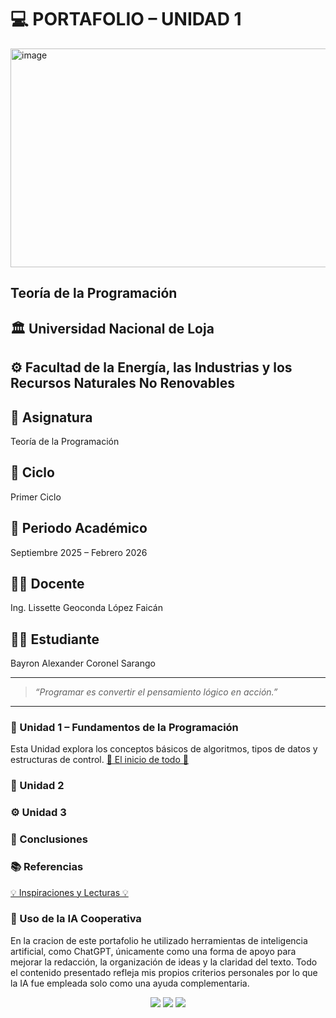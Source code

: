 # 💻 **PORTAFOLIO – UNIDAD 1**

<img width="1000" height="350" alt="image" src="https://github.com/user-attachments/assets/03be342e-cafd-4430-91bf-5cb780dd816c" />


## Teoría de la Programación
## 🏛️ Universidad Nacional de Loja
## ⚙️ Facultad de la Energía, las Industrias y los Recursos Naturales No Renovables
## 📘 Asignatura 
Teoría de la Programación
## 🧩 Ciclo 
Primer Ciclo
## 📅 Periodo Académico 
Septiembre 2025 – Febrero 2026
## 👩‍🏫 Docente 
Ing. Lissette Geoconda López Faicán
## 👨‍🎓 Estudiante
Bayron Alexander Coronel Sarango

---

> *“Programar es convertir el pensamiento lógico en acción.”*

---

### 📘 Unidad 1 – Fundamentos de la Programación  
Esta Unidad explora los conceptos básicos de algoritmos, tipos de datos y estructuras de control.
[🔑 El inicio de todo 🔑](Unidad1.md)

### 🧩 Unidad 2 
### ⚙️ Unidad 3 

### 🧭 Conclusiones  

### 📚 Referencias  
[💡 Inspiraciones y Lecturas 💡](Referencias.md)

### 🤖 Uso de la IA Cooperativa  

En la cracion de este portafolio he utilizado herramientas de inteligencia artificial, como ChatGPT, únicamente como una forma de apoyo para mejorar la redacción, la organización de ideas y la claridad del texto. Todo el contenido presentado refleja mis propios criterios personales por lo que la IA fue empleada solo como una ayuda complementaria.


<p align="center">
  <img src="https://img.shields.io/badge/Estado-Completado-green?style=for-the-badge">
  <img src="https://img.shields.io/badge/Lenguaje-c-blue?style=for-the-badge">
  <img src="https://img.shields.io/badge/Autor-Bayron%20Coronel-orange?style=for-the-badge">
</p>


